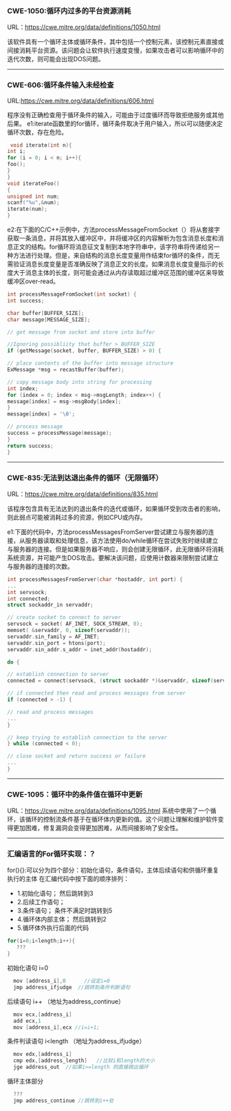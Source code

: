 ### CWE-1050:循环内过多的平台资源消耗

URL：https://cwe.mitre.org/data/definitions/1050.html

 该软件具有一个循环主体或循环条件，其中包括一个控制元素，该控制元素直接或间接消耗平台资源。该问题会让软件执行速度变慢，如果攻击者可以影响循环中的迭代次数，则可能会出现DOS问题。

---

### CWE-606:循环条件输入未经检查

URL:https://cwe.mitre.org/data/definitions/606.html

程序没有正确检查用于循环条件的输入，可能由于过度循环而导致拒绝服务或其他后果。
 e1:iterate函数里的for循环，循环条件取决于用户输入，所以可以随便决定循环次数，存在危险。
``` c
 void iterate(int n){
int i;
for (i = 0; i < n; i++){
foo();
}
}
void iterateFoo()
{
unsigned int num;
scanf("%u",&num);
iterate(num);
}
```

 e2:在下面的C/C++示例中，方法processMessageFromSocket（）将从套接字获取一条消息，并将其放入缓冲区中，并将缓冲区的内容解析为包含消息长度和消息正文的结构。for循环将消息征文复制到本地字符串中，该字符串将传递给另一种方法进行处理。但是，来自结构的消息长度变量用作结束for循环的条件，而无需验证消息长度变量是否准确反映了消息正文的长度。如果消息长度变量指示的长度大于消息主体的长度，则可能会通过从内存读取超过缓冲区范围的缓冲区来导致缓冲区over-read。

``` c
int processMessageFromSocket(int socket) {
int success;

char buffer[BUFFER_SIZE];
char message[MESSAGE_SIZE];

// get message from socket and store into buffer

//Ignoring possibliity that buffer > BUFFER_SIZE
if (getMessage(socket, buffer, BUFFER_SIZE) > 0) {

// place contents of the buffer into message structure
ExMessage *msg = recastBuffer(buffer);

// copy message body into string for processing
int index;
for (index = 0; index < msg->msgLength; index++) {
message[index] = msg->msgBody[index];
}
message[index] = '\0';

// process message
success = processMessage(message);
}
return success;
}
```
---

### CWE-835:无法到达退出条件的循环（无限循环）

URL：https://cwe.mitre.org/data/definitions/835.html 

 该程序包含具有无法达到的退出条件的迭代或循环，如果循环受到攻击者的影响，则此弱点可能被消耗过多的资源，例如CPU或内存。

e1:下面的代码中，方法processMessagesFromServer尝试建立与服务器的连接，从服务器读取和处理信息，该方法使用do/while循环在尝试失败时继续建立与服务器的连接。但是如果服务器不响应，则会创建无限循环，此无限循环将消耗系统资源，并可能产生DOS攻击。要解决该问题，应使用计数器来限制尝试建立与服务器的连接的次数。
``` c
int processMessagesFromServer(char *hostaddr, int port) {
...
int servsock;
int connected;
struct sockaddr_in servaddr;

// create socket to connect to server
servsock = socket( AF_INET, SOCK_STREAM, 0);
memset( &servaddr, 0, sizeof(servaddr));
servaddr.sin_family = AF_INET;
servaddr.sin_port = htons(port);
servaddr.sin_addr.s_addr = inet_addr(hostaddr);

do {

// establish connection to server
connected = connect(servsock, (struct sockaddr *)&servaddr, sizeof(servaddr));

// if connected then read and process messages from server
if (connected > -1) {

// read and process messages
...
}

// keep trying to establish connection to the server
} while (connected < 0);

// close socket and return success or failure
...
}
```

---
### CWE-1095：循环中的条件值在循环中更新

 URL：https://cwe.mitre.org/data/definitions/1095.html
 系统中使用了一个循环，该循环的控制流条件基于在循环体内更新的值。这个问题让理解和维护软件变得更加困难，修复漏洞会变得更加困难，从而间接影响了安全性。

---


### 汇编语言的For循环实现：？

for(){}:可以分为四个部分：初始化语句，条件语句，主体后续语句和供循环重复执行的主体
 在汇编代码中按下面的顺序排列：
  - 1.初始化语句； 然后跳转到3
  - 2.后续工作语句；
  - 3.条件语句； 条件不满足时跳转到5
  - 4.循环体内部主体； 然后跳转到2
  - 5.循环体外执行后面的代码

``` c
for(i=0;i<length;i++){
   ???
}
```

初始化语句 i=0
``` c
  mov [address_i],0      //设定i=0
  jmp address_ifjudge  //跳转到条件判断语句
```

后续语句 i++ （地址为address_continue）
``` c
  mov ecx,[address_i]
  add ecx,1
  mov [address_i],ecx //i=i+1;
```

条件判读语句 i<length （地址为address_ifjudge）

``` c
  mov edx,[address_i] 
  cmp edx,[address_length]   //比较i和length的大小
  jge address_out  //如果i>=length 则直接跳出循环 
```

循环主体部分

``` c
  ???
  jmp address_continue //跳转到i++处
```

